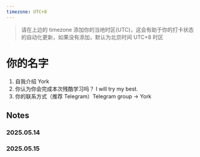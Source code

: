 ```yaml
---
timezone: UTC+8
---
```


> 请在上边的 timezone 添加你的当地时区(UTC)，这会有助于你的打卡状态的自动化更新，如果没有添加，默认为北京时间 UTC+8 时区


# 你的名字

1. 自我介绍 York
2. 你认为你会完成本次残酷学习吗？ I will try my best.
3. 你的联系方式（推荐 Telegram）Telegram group -> York

## Notes

<!-- Content_START -->

### 2025.05.14



### 2025.05.15

<!-- Content_END -->

